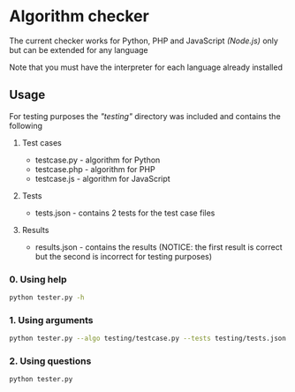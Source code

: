 # Algorithm checker
The current checker works for Python, PHP and JavaScript _(Node.js)_ only but can be extended for any language

Note that you must have the interpreter for each language already installed

## Usage
For testing purposes the _"testing"_ directory was included and contains the following
1. Test cases
    * testcase.py - algorithm for Python
    * testcase.php - algorithm for PHP
    * testcase.js - algorithm for JavaScript

2. Tests
    * tests.json - contains 2 tests for the test case files

3. Results
    * results.json - contains the results (NOTICE: the first result is correct but the second is incorrect for testing purposes)

### 0. Using help
```bash
python tester.py -h
```

### 1. Using arguments
```bash 
python tester.py --algo testing/testcase.py --tests testing/tests.json --results testing/results.json --language python
```
### 2. Using questions
```bash
python tester.py
```